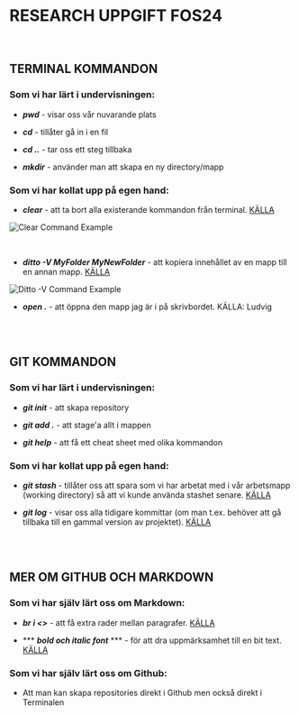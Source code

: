 # RESEARCH UPPGIFT FOS24

<br>

## TERMINAL KOMMANDON

### Som vi har lärt i undervisningen:

- ***pwd*** - visar oss vår nuvarande plats

- ***cd*** - tillåter gå in i en fil

- ***cd ..*** - tar oss ett steg tillbaka

- ***mkdir*** - använder man att skapa en ny directory/mapp

### Som vi har kollat upp på egen hand:

- ***clear*** - att ta bort alla existerande kommandon från terminal. [KÄLLA](https://www.techrepublic.com/article/16-terminal-commands-every-user-should-know/)

![Clear Command Example](../Vecka37/assets/Clear%20command.png)

<br>

- ***ditto -V MyFolder MyNewFolder*** - att kopiera innehållet av en mapp till en annan mapp. [KÄLLA](https://www.techrepublic.com/article/16-terminal-commands-every-user-should-know/)

![Ditto -V Command Example](../Vecka37/assets/Ditto%20-V%20command.png)

- ***open .*** - att öppna den mapp jag är i på skrivbordet. KÄLLA: Ludvig

<br>
<br>

## GIT KOMMANDON

### Som vi har lärt i undervisningen:

- ***git init*** - att skapa repository

- ***git add .*** - att stage'a allt i mappen

- ***git help*** - att få ett cheat sheet med olika kommandon

### Som vi har kollat upp på egen hand:

- ***git stash*** - tillåter oss att spara som vi har arbetat med i vår arbetsmapp (working directory) så att vi kunde använda stashet senare. [KÄLLA](https://about.gitlab.com/images/press/git-cheat-sheet.pdf)

- ***git log*** - visar oss alla tidigare kommittar (om man t.ex. behöver att gå tillbaka till en gammal version av projektet). [KÄLLA](https://www.codecademy.com/learn/learn-git/modules/learn-git-git-workflow-u/cheatsheet)

<br>
<br>

## MER OM GITHUB OCH MARKDOWN

### Som vi har själv lärt oss om Markdown:

- ***br i <>*** - att få extra rader mellan paragrafer. [KÄLLA](https://docs.document360.com/docs/how-to-add-extra-space-in-markdown)

- *** ***bold och italic font*** *** - för att dra uppmärksamhet till en bit text. [KÄLLA](https://www.markdownguide.org/basic-syntax/)

### Som vi har själv lärt oss om Github:

- Att man kan skapa repositories direkt i Github men också direkt i Terminalen



